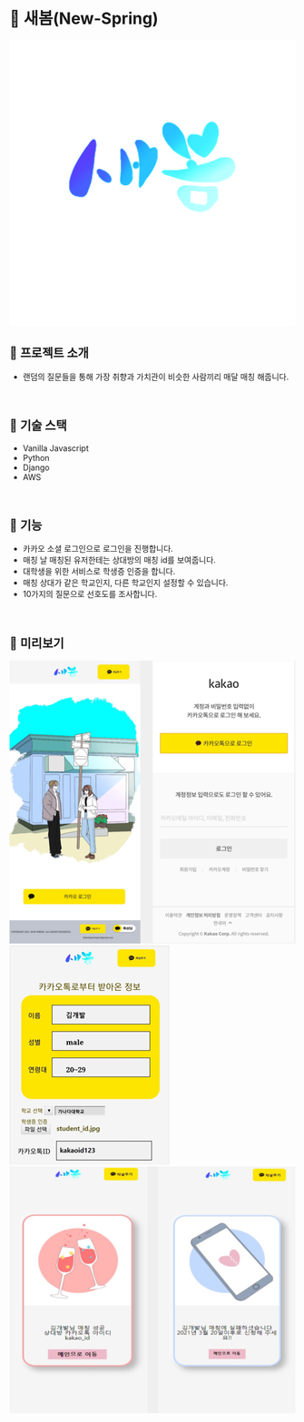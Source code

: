 # **🧸 새봄(New-Spring)**


![Thumnail](static/images/main/thumnail2.png)

## **🎈 프로젝트 소개**
* 랜덤의 질문들을 통해 가장 취향과 가치관이 비슷한 사람끼리 매달 매칭 해줍니다.

<br>

## **🎈 기술 스택**
* Vanilla Javascript
* Python
* Django
* AWS

<br>


## **🎈 기능**
* 카카오 소셜 로그인으로 로그인을 진행합니다. 
* 매칭 날 매칭된 유저한테는 상대방의 매칭 id를 보여줍니다.
* 대학생을 위한 서비스로 학생증 인증을 합니다.
* 매칭 상대가 같은 학교인지, 다른 학교인지 설정할 수 있습니다.
* 10가지의 질문으로 선호도를 조사합니다.

<br>

## **🎈 미리보기**
![NewSpring1](static/images/main/새봄1.png)
![NewSpring2](static/images/main/새봄2.png)
![NewSpring3](static/images/main/새봄3.png)

